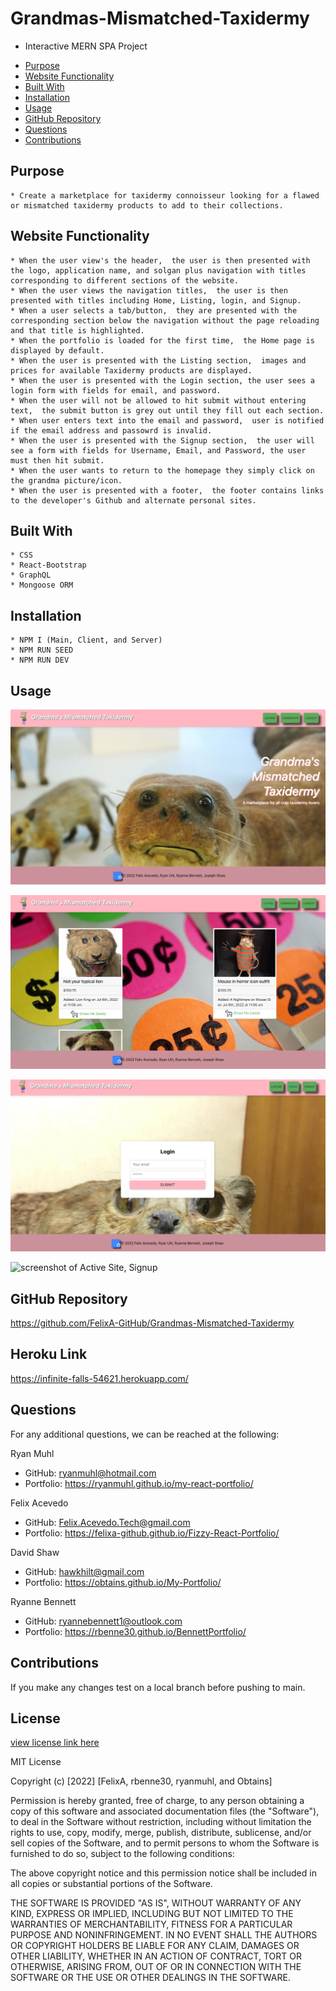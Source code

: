 # Grandmas-Mismatched-Taxidermy
* Interactive MERN SPA Project 
- [Purpose](#purpose)
- [Website Functionality](#website-functionality)
- [Built With](#built-with)
- [Installation](#installation)
- [Usage](#usage)
- [GitHub Repository](#github-repository)
- [Questions](#questions)
- [Contributions](#contributions)

## Purpose
```
* Create a marketplace for taxidermy connoisseur looking for a flawed or mismatched taxidermy products to add to their collections. 
```
## Website Functionality
```* When Application is loaded,  User is presented with a homepage that imedately draws them into the world of Taxidremy. 
* When the user view's the header,  the user is then presented with the logo, application name, and solgan plus navigation with titles corresponding to different sections of the website.
* When the user views the navigation titles,  the user is then presented with titles including Home, Listing, login, and Signup.  
* When a user selects a tab/button,  they are presented with the corresponding section below the navigation without the page reloading and that title is highlighted.
* When the portfolio is loaded for the first time,  the Home page is displayed by default.
* When the user is presented with the Listing section,  images and prices for available Taxidermy products are displayed. 
* When the user is presented with the Login section, the user sees a login form with fields for email, and password.
* When the user will not be allowed to hit submit without entering text,  the submit button is grey out until they fill out each section.
* When user enters text into the email and password,  user is notified if the email address and passowrd is invalid.
* When the user is presented with the Signup section,  the user will see a form with fields for Username, Email, and Password, the user must then hit submit.
* When the user wants to return to the homepage they simply click on the grandma picture/icon. 
* When the user is presented with a footer,  the footer contains links to the developer's Github and alternate personal sites.
```
## Built With
```* React
* CSS
* React-Bootstrap
* GraphQL 
* Mongoose ORM 
```
## Installation
```
* NPM I (Main, Client, and Server)
* NPM RUN SEED
* NPM RUN DEV
```
## Usage
![screenshot of Active Site, Homepage](./client/src/assets/screenshot/Homepage.png)

![screenshot of Active Site, Listing](./client/src/assets/screenshot/Listing.png)

![screenshot of Active Site, Login](./client/src/assets/screenshot/Login.png)

![screenshot of Active Site, Signup](./client/src/assets/screenshot/Signup.png)

## GitHub Repository
https://github.com/FelixA-GitHub/Grandmas-Mismatched-Taxidermy

## Heroku Link
https://infinite-falls-54621.herokuapp.com/

## Questions 
For any additional questions, we can be reached at the following:

Ryan Muhl 
- GitHub: ryanmuhl@hotmail.com
- Portfolio: https://ryanmuhl.github.io/my-react-portfolio/

Felix Acevedo
- GitHub: Felix.Acevedo.Tech@gmail.com
- Portfolio: https://felixa-github.github.io/Fizzy-React-Portfolio/

David Shaw
- GitHub: hawkhilt@gmail.com
- Portfolio: https://obtains.github.io/My-Portfolio/

Ryanne Bennett
- GitHub: ryannebennett1@outlook.com
- Portfolio: https://rbenne30.github.io/BennettPortfolio/

## Contributions 
If you make any changes test on a local branch before pushing to main. 

## License
[view license link here](https://choosealicense.com/licenses/mit/)

        
MIT License

Copyright (c) [2022] [FelixA, rbenne30, ryanmuhl, and Obtains]

Permission is hereby granted, free of charge, to any person obtaining a copy
of this software and associated documentation files (the "Software"), to deal
in the Software without restriction, including without limitation the rights
to use, copy, modify, merge, publish, distribute, sublicense, and/or sell
copies of the Software, and to permit persons to whom the Software is
furnished to do so, subject to the following conditions:

The above copyright notice and this permission notice shall be included in all
copies or substantial portions of the Software.

THE SOFTWARE IS PROVIDED "AS IS", WITHOUT WARRANTY OF ANY KIND, EXPRESS OR
IMPLIED, INCLUDING BUT NOT LIMITED TO THE WARRANTIES OF MERCHANTABILITY,
FITNESS FOR A PARTICULAR PURPOSE AND NONINFRINGEMENT. IN NO EVENT SHALL THE
AUTHORS OR COPYRIGHT HOLDERS BE LIABLE FOR ANY CLAIM, DAMAGES OR OTHER
LIABILITY, WHETHER IN AN ACTION OF CONTRACT, TORT OR OTHERWISE, ARISING FROM,
OUT OF OR IN CONNECTION WITH THE SOFTWARE OR THE USE OR OTHER DEALINGS IN THE
SOFTWARE.
